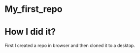 # My_first_repo



<html>
<title>It worked!</title>

<body>
<h1>How I did it?</h1>
<p>First I created a repo in browser and then cloned it to a desktop.</p>
</body>
</html> 

